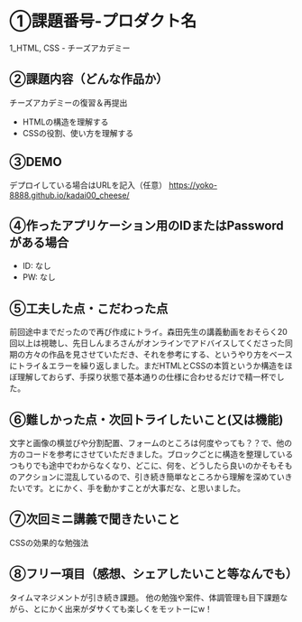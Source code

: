 # ①課題番号-プロダクト名

1_HTML, CSS - チーズアカデミー

## ②課題内容（どんな作品か）

チーズアカデミーの復習＆再提出
- HTMLの構造を理解する
- CSSの役割、使い方を理解する

## ③DEMO

デプロイしている場合はURLを記入（任意）
https://yoko-8888.github.io/kadai00_cheese/

## ④作ったアプリケーション用のIDまたはPasswordがある場合

- ID: なし
- PW: なし

## ⑤工夫した点・こだわった点

前回途中までだったので再び作成にトライ。森田先生の講義動画をおそらく20回以上は視聴し、先日しんまろさんがオンラインでアドバイスしてくださった同期の方々の作品を見させていただき、それを参考にする、というやり方をベースにトライ＆エラーを繰り返しました。まだHTMLとCSSの本質というか構造をほぼ理解しておらず、手探り状態で基本通りの仕様に合わせるだけで精一杯でした。

## ⑥難しかった点・次回トライしたいこと(又は機能)

文字と画像の横並びや分割配置、フォームのところは何度やっても？？で、他の方のコードを参考にさせていただきました。ブロックごとに構造を整理しているつもりでも途中でわからなくなり、どこに、何を、どうしたら良いのかそもそものアクションに混乱しているので、引き続き簡単なところから理解を深めていきたいです。とにかく、手を動かすことが大事だな、と思いました。

## ⑦次回ミニ講義で聞きたいこと

CSSの効果的な勉強法

## ⑧フリー項目（感想、シェアしたいこと等なんでも）

タイムマネジメントが引き続き課題。
他の勉強や案件、体調管理も目下課題ながら、とにかく出来がダサくても楽しくをモットーにw！ 
